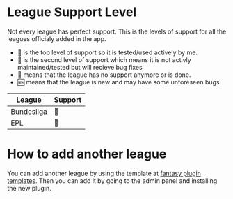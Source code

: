 # League Support Level

Not every league has perfect support. This is the levels of support for all the leagues officialy added in the app.

- :1st_place_medal: is the top level of support so it is tested/used actively by me.
- :2nd_place_medal: is the second level of support which means it is not activly maintained/tested but will recieve bug fixes
- :3rd_place_medal: means that the league has no support anymore or is done.
- :new: means that the league is new and may have some unforeseen bugs.

| League     | Support           |
| ---------- | ----------------- |
| Bundesliga | :1st_place_medal: |
| EPL        | :2nd_place_medal: |

# How to add another league

You can add another league by using the template at [fantasy plugin templates](https://github.com/lukasdotcom/fantasy-manager-plugin-template). Then you can add it by going to the admin panel and installing the new plugin.
